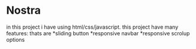 # Nostra
in this project i have using html/css/javascript.
this project have many features:
thats are
*sliding button
*responsive navbar
*responsive scrolup options
